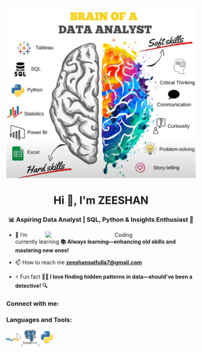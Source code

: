 ![logo](https://github.com/Zeeshanswa/Zeeshanswa/blob/main/DATA%20ANALYST%20GITHUB.jpeg)
<h1 align="center">Hi 👋, I'm ZEESHAN</h1>
<h3 align="center">📊 Aspiring Data Analyst | SQL, Python & Insights Enthusiast 🚀</h3>

<!-- GIF properly aligned to the right -->
<p align="center">
  <img align="right" alt="Coding" width="400" src="https://user-images.githubusercontent.com/74038190/212749447-bfb7e725-6987-49d9-ae85-2015e3e7cc41.gif">
</p>

- 🌱 I’m currently learning **📚 Always learning—enhancing old skills and mastering new ones!**

- 📫 How to reach me **zeeshansaifulla7@gmail.com**

- ⚡ Fun fact **🕵️‍♂️ I love finding hidden patterns in data—should’ve been a detective! 🔍**

<h3 align="left">Connect with me:</h3>
<p align="left">
</p>

<h3 align="left">Languages and Tools:</h3>
<p align="left">
  <a href="https://www.mysql.com/" target="_blank" rel="noreferrer"> 
    <img src="https://raw.githubusercontent.com/devicons/devicon/master/icons/mysql/mysql-original-wordmark.svg" alt="mysql" width="40" height="40"/> 
  </a> 
  <a href="https://www.postgresql.org" target="_blank" rel="noreferrer"> 
    <img src="https://raw.githubusercontent.com/devicons/devicon/master/icons/postgresql/postgresql-original-wordmark.svg" alt="postgresql" width="40" height="40"/> 
  </a> 
  <a href="https://www.python.org" target="_blank" rel="noreferrer"> 
    <img src="https://raw.githubusercontent.com/devicons/devicon/master/icons/python/python-original.svg" alt="python" width="40" height="40"/> 
  </a> 
  <a href="https://www.microsoft.com/en-us/microsoft-365/excel" target="_blank" rel="noreferrer"> 
  
